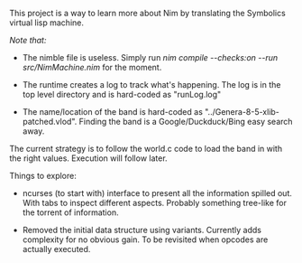 This project is a way to learn more about Nim by translating the Symbolics virtual lisp machine.


*Note that:*
- The nimble file is useless. Simply run *nim compile --checks:on --run src/NimMachine.nim* for the moment.

- The runtime creates a log to track what's happening. The log is in the top level directory and is hard-coded as "runLog.log"

- The name/location of the band is hard-coded as "../Genera-8-5-xlib-patched.vlod". Finding the band is a Google/Duckduck/Bing easy search away.



The current strategy is to follow the world.c code to load the band in with the right values. Execution will follow later.

Things to explore:
- ncurses (to start with) interface to present all the information spilled out. With tabs to inspect different aspects. Probably something tree-like for the torrent of information.

- Removed the initial data structure using variants. Currently adds complexity for no obvious gain. To be revisited when opcodes are actually executed.

